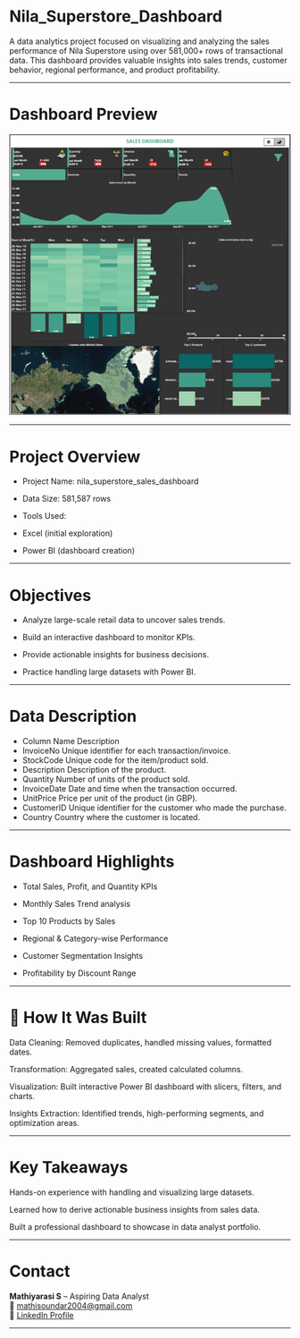 # Nila_Superstore_Dashboard

A data analytics project focused on visualizing and analyzing the sales performance of Nila Superstore using over 581,000+ rows of transactional data. This dashboard provides valuable insights into sales trends, customer behavior, regional performance, and product profitability.

---
# Dashboard Preview
![Dashboard preview](Dashboard/superstore.PNG)

---

# Project Overview

- Project Name: nila_superstore_sales_dashboard

- Data Size: 581,587 rows

- Tools Used:

- Excel (initial exploration)

- Power BI (dashboard creation)

---

# Objectives

- Analyze large-scale retail data to uncover sales trends.

- Build an interactive dashboard to monitor KPIs.

- Provide actionable insights for business decisions.

- Practice handling large datasets with Power BI.

---

# Data Description

- Column Name	Description
- InvoiceNo	Unique identifier for each transaction/invoice.
- StockCode	Unique code for the item/product sold.
- Description	Description of the product.
- Quantity	Number of units of the product sold.
- InvoiceDate	Date and time when the transaction occurred.
- UnitPrice	Price per unit of the product (in GBP).
- CustomerID	Unique identifier for the customer who made the purchase.
- Country	Country where the customer is located.

---

# Dashboard Highlights

- Total Sales, Profit, and Quantity KPIs

- Monthly Sales Trend analysis

- Top 10 Products by Sales

- Regional & Category-wise Performance

- Customer Segmentation Insights

- Profitability by Discount Range

---

# 🔧 How It Was Built
Data Cleaning: Removed duplicates, handled missing values, formatted dates.

Transformation: Aggregated sales, created calculated columns.

Visualization: Built interactive Power BI dashboard with slicers, filters, and charts.

Insights Extraction: Identified trends, high-performing segments, and optimization areas.

---

# Key Takeaways
Hands-on experience with handling and visualizing large datasets.

Learned how to derive actionable business insights from sales data.

Built a professional dashboard to showcase in data analyst portfolio.

---

# Contact
**Mathiyarasi S** – Aspiring Data Analyst  
📩 mathisoundar2004@gmail.com  
🔗 [LinkedIn Profile](https://www.linkedin.com/in/mathiyarasi85/)

---


